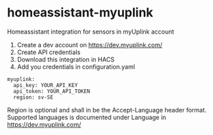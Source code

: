 # homeassistant-myuplink
Homeassistant integration for sensors in myUplink account

1. Create a dev account on https://dev.myuplink.com/
2. Create API credentials
3. Download this integration in HACS
4. Add you credentials in configuration.yaml
```
myuplink:
  api_key: YOUR_API_KEY
  api_token: YOUR_API_TOKEN
  region: sv-SE
```
Region is optional and shall in be the Accept-Language header format. Supported languages is documented under Language in https://dev.myuplink.com/
